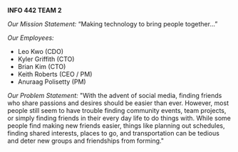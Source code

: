 **INFO 442 TEAM 2**

*Our Mission Statement:* “Making technology to bring people together...”

*Our Employees:*
- Leo Kwo (CDO)
- Kyler Griffith (CTO)
- Brian Kim (CTO)
- Keith Roberts (CEO / PM)
- Anuraag Polisetty (PM)

*Our Problem Statement:*
"With the advent of social media, finding friends who share passions and desires should be easier than ever. However, most people still seem to have trouble finding community events, team projects, or simply finding friends in their every day life to do things with. While some people find making new friends easier, things like planning out schedules, finding shared interests, places to go, and transportation can be tedious and deter new groups and friendships from forming."

